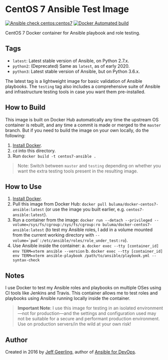# CentOS 7 Ansible Test Image

[![Ansible check centos:centos7](https://github.com/buluma/docker-centos7-ansible/actions/workflows/ansible-centos-centos7.yml/badge.svg)](https://github.com/buluma/docker-centos7-ansible/actions/workflows/ansible-centos-centos7.yml) [![Docker Automated build](https://img.shields.io/docker/automated/buluma/docker-centos7-ansible.svg?maxAge=2592000)](https://hub.docker.com/r/buluma/docker-centos7-ansible/)

CentOS 7 Docker container for Ansible playbook and role testing.

## Tags

  - `latest`: Latest stable version of Ansible, on Python 2.7.x.
  - `python2`: (Deprecated) Same as `latest`, as of early 2020.
  - `python3`: Latest stable version of Ansible, but on Python 3.6.x.

The latest tag is a lightweight image for basic validation of Ansible playbooks. The `testing` tag also includes a comprehensive suite of Ansible and infrastructure testing tools in case you want them pre-installed.

## How to Build

This image is built on Docker Hub automatically any time the upstream OS container is rebuilt, and any time a commit is made or merged to the `master` branch. But if you need to build the image on your own locally, do the following:

  1. [Install Docker](https://docs.docker.com/engine/installation/).
  2. `cd` into this directory.
  3. Run `docker build -t centos7-ansible .`

> Note: Switch between `master` and `testing` depending on whether you want the extra testing tools present in the resulting image.

## How to Use

  1. [Install Docker](https://docs.docker.com/engine/installation/).
  2. Pull this image from Docker Hub: `docker pull buluma/docker-centos7-ansible:latest` (or use the image you built earlier, e.g. `centos7-ansible:latest`).
  3. Run a container from the image: `docker run --detach --privileged --volume=/sys/fs/cgroup:/sys/fs/cgroup:ro buluma/docker-centos7-ansible:latest` (to test my Ansible roles, I add in a volume mounted from the current working directory with ``--volume=`pwd`:/etc/ansible/roles/role_under_test:ro``).
  4. Use Ansible inside the container:
    a. `docker exec --tty [container_id] env TERM=xterm ansible --version`
    b. `docker exec --tty [container_id] env TERM=xterm ansible-playbook /path/to/ansible/playbook.yml --syntax-check`

## Notes

I use Docker to test my Ansible roles and playbooks on multiple OSes using CI tools like Jenkins and Travis. This container allows me to test roles and playbooks using Ansible running locally inside the container.

> **Important Note**: I use this image for testing in an isolated environment—not for production—and the settings and configuration used may not be suitable for a secure and performant production environment. Use on production servers/in the wild at your own risk!

## Author

Created in 2016 by [Jeff Geerling](https://www.jeffgeerling.com/), author of [Ansible for DevOps](https://www.ansiblefordevops.com/).
